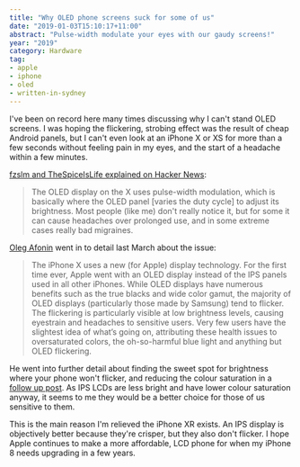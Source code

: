 ```yaml
---
title: "Why OLED phone screens suck for some of us"
date: "2019-01-03T15:10:17+11:00"
abstract: "Pulse-width modulate your eyes with our gaudy screens!"
year: "2019"
category: Hardware
tag:
- apple
- iphone
- oled
- written-in-sydney
---
```

I've been on record here many times discussing why I can't stand OLED screens. I was hoping the flickering, strobing effect was the result of cheap Android panels, but I can't even look at an iPhone X or XS for more than a few seconds without feeling pain in my eyes, and the start of a headache within a few minutes.

[fzslm and TheSpiceIsLife explained on Hacker News]\:

> The OLED display on the X uses pulse-width modulation, which is basically where the OLED panel [varies the duty cycle] to adjust its brightness. Most people (like me) don't really notice it, but for some it can cause headaches over prolonged use, and in some extreme cases really bad migraines.

[Oleg Afonin] went in to detail last March about the issue:

> The iPhone X uses a new (for Apple) display technology. For the first time ever, Apple went with an OLED display instead of the IPS panels used in all other iPhones. While OLED displays have numerous benefits such as the true blacks and wide color gamut, the majority of OLED displays (particularly those made by Samsung) tend to flicker. The flickering is particularly visible at low brightness levels, causing eyestrain and headaches to sensitive users. Very few users have the slightest idea of what’s going on, attributing these health issues to oversaturated colors, the oh-so-harmful blue light and anything but OLED flickering.

He went into further detail about finding the sweet spot for brightness where your phone won't flicker, and reducing the colour saturation in a [follow up post]. As IPS LCDs are less bright and have lower colour saturation anyway, it seems to me they would be a better choice for those of us sensitive to them.

This is the main reason I'm relieved the iPhone XR exists. An IPS display is objectively better because they're crisper, but they also don't flicker. I hope Apple continues to make a more affordable, LCD phone for when my iPhone 8 needs upgrading in a few years.

[fzslm and TheSpiceIsLife explained on Hacker News]: https://news.ycombinator.com/item?id=18812198
[Oleg Afonin]: https://blog.elcomsoft.com/2018/03/iphone-x-eye-strain-how-to-stop-oled-flickering-in-just-three-clicks/
[follow up post]: https://blog.elcomsoft.com/2018/10/iphone-xs-pwm-demystified-how-to-reduce-eyestrain-by-disabling-iphone-xs-and-xs-max-display-flicker/
